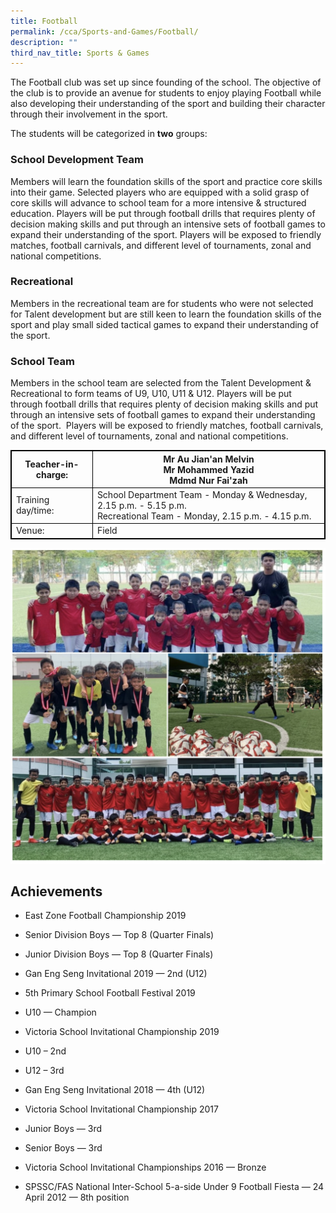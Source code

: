 ```yaml
---
title: Football
permalink: /cca/Sports-and-Games/Football/
description: ""
third_nav_title: Sports & Games
---
```

<style>
table {
  border-collapse: collapse;
  border: 1px solid black;
} 

th,td {
  border: 1px solid black;
}
table.c {
  table-layout: auto;
  width: 100%;  
}
</style>

	
The Football club was set up since founding of the school. The objective of the club is to provide an avenue for students to enjoy playing Football while also developing their understanding of the sport and building their character through their involvement in the sport.&nbsp;

The students will be categorized in **two** groups:


### **School Development&nbsp;Team**

Members will learn the foundation skills of the sport and practice core skills into their game.&nbsp;Selected players who are equipped with a solid grasp of core skills will advance to school team for a more intensive &amp; structured education. Players will be put through football drills that requires plenty of decision making skills and put through an intensive sets of football games to expand their understanding of the sport.&nbsp;Players will be exposed to friendly matches, football carnivals, and different level of tournaments, zonal and national competitions.&nbsp;

### **Recreational**&nbsp;

Members in the recreational team are for students who were not selected for Talent development but are still keen to learn the foundation skills of the sport and play small sided tactical games to expand their understanding of the sport.

  

### **School Team**

Members in the school team are selected from the Talent Development &amp; Recreational to form teams of U9, U10, U11 &amp; U12. Players will be put through football drills that requires plenty of decision making skills and put through an intensive sets of football games to expand their understanding of the sport.&nbsp; Players will be exposed to friendly matches, football carnivals, and different level of tournaments, zonal and national competitions.

<table class="c">
  <tbody><tr>
    <th>Teacher-in-charge:</th>
    <th>Mr Au Jian'an Melvin <br> Mr Mohammed Yazid <br> Mdmd Nur Fai'zah</th>

  </tr>
  <tr>
    <td>Training day/time:</td>
    <td>School Department Team - Monday &amp; Wednesday, 2.15 p.m. - 5.15 p.m.<br>Recreational Team - Monday, 2.15 p.m. - 4.15 p.m.</td>

  </tr>
  <tr>
    <td>Venue:</td>
    <td>Field</td>

  </tr>

</tbody></table>

![](/images/football2.png)

Achievements
------------

*   East Zone Football Championship 2019

*   Senior Division Boys — Top 8 (Quarter Finals)
*   Junior Division Boys — Top 8 (Quarter Finals)

*   Gan Eng Seng Invitational 2019 — 2nd (U12)
*   5th Primary School Football Festival 2019

*   U10 — Champion

*   Victoria School Invitational Championship 2019

*   U10 – 2nd
*   U12 – 3rd

*   Gan Eng Seng Invitational 2018 — 4th (U12)
*   Victoria School Invitational Championship 2017

*   Junior Boys — 3rd
*   Senior Boys — 3rd

*   Victoria School Invitational Championships 2016 — Bronze
*   SPSSC/FAS National Inter-School 5-a-side Under 9 Football Fiesta — 24 April 2012 — 8th position